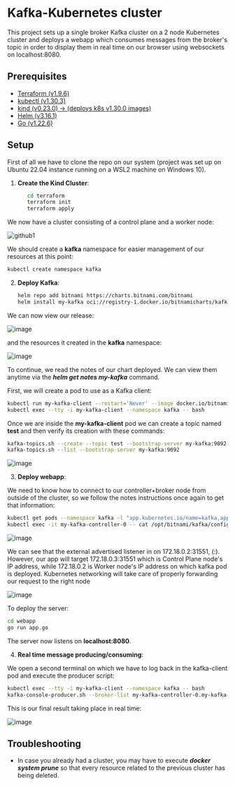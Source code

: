 # Kafka-Kubernetes cluster

This project sets up a single broker Kafka cluster on a 2 node Kubernetes cluster
and deploys a webapp which consumes messages from the broker's topic in order to
display them in real time on our browser using websockets on localhost:8080.

## Prerequisites

- [Terraform (v1.9.6)](https://developer.hashicorp.com/terraform/install?product_intent=terraform)
- [kubectl (v1.30.3)](https://kubernetes.io/docs/tasks/tools/install-kubectl-linux/)
- [kind (v0.23.0) -> (deploys k8s v1.30.0 images)](https://kind.sigs.k8s.io/)
- [Helm (v3.16.1)](https://helm.sh/docs/intro/install/)
- [Go (v1.22.6)](https://go.dev/doc/install)

## Setup

First of all we have to clone the repo on our system (project was set up on Ubuntu 22.04
instance running on a WSL2 machine on Windows 10).

1. **Create the Kind Cluster**:
   ```sh
      cd terraform
      terraform init
      terraform apply
   ```

We now have a cluster consisting of a control plane and a worker node:

![github1](https://github.com/user-attachments/assets/c961adb0-859c-4489-981c-e194ae2c9de0)

We should create a <b>kafka</b> namespace for easier management of our resources at this point:

```sh
kubectl create namespace kafka
```

2. **Deploy Kafka**:
   ```sh
   helm repo add bitnami https://charts.bitnami.com/bitnami
   helm install my-kafka oci://registry-1.docker.io/bitnamicharts/kafka -n kafka -f helm/values.yaml
   ```

We can now view our release:

![image](https://github.com/user-attachments/assets/2d4e1f67-7568-493c-b1ad-1810517e8940)

and the resources it created in the <b>kafka</b> namespace:

![image](https://github.com/user-attachments/assets/96061b74-0ed2-4b8b-9658-de17793dc9b7)

To continue, we read the notes of our chart deployed. We can view them anytime via the
<i><b>helm get notes my-kafka</i></b> command.

First, we will create a pod to use as a Kafka client:
```sh
kubectl run my-kafka-client --restart='Never' --image docker.io/bitnami/kafka:3.8.0-debian-12-r5 --namespace kafka --command -- sleep infinity
kubectl exec --tty -i my-kafka-client --namespace kafka -- bash
```
Once we are inside the <b>my-kafka-client</b> pod we can create a topic named <b>test</b>
and then verify its creation with these commands:
```sh
kafka-topics.sh --create --topic test --bootstrap-server my-kafka:9092
kafka-topics.sh --list --bootstrap-server my-kafka:9092
```
![image](https://github.com/user-attachments/assets/949defb3-e3ae-44a4-91f9-b64d8ab537fc)

3. **Deploy webapp**:

We need to know how to connect to our controller+broker node from outside of the cluster,
so we follow the notes instructions once again to get that information:
```sh
kubectl get pods --namespace kafka -l "app.kubernetes.io/name=kafka,app.kubernetes.io/instance=my-kafka"
kubectl exec -it my-kafka-controller-0 -- cat /opt/bitnami/kafka/config/server.properties | grep advertised.listeners
```

![image](https://github.com/user-attachments/assets/c8a0f509-10ae-474f-b7d1-02964a9a7c60)

We can see that the external advertised listener in on 172.18.0.2:31551,
(<node IP on which the kafka broker pod is deployed>:<exposed PORT>). However,
our app will target 172.18.0.3:31551 which is Control Plane node's IP address, while
172.18.0.2 is Worker node's IP address on which kafka pod is deployed. Kubernetes
networking will take care of properly forwarding our request to the right node

![image](https://github.com/user-attachments/assets/ce31973d-be48-4480-a3b8-e478be5973b3)

To deploy the server:
```sh
cd webapp
go run app.go
```

The server now listens on <b>localhost:8080</b>.

4. **Real time message producing/consuming**:

We open a second terminal on which we have to log back in the kafka-client pod
and execute the producer script:

```sh
kubectl exec --tty -i my-kafka-client --namespace kafka -- bash
kafka-console-producer.sh --broker-list my-kafka-controller-0.my-kafka-controller-headless.kafka.svc.cluster.local:9092 --topic test
```

This is our final result taking place in real time:

![image](https://github.com/user-attachments/assets/4f218b71-d3de-448d-bb3e-b7ffde192e59)



## Troubleshooting

- In case you already had a cluster, you may have to execute <i><b>docker system prune</b></i>
so that every resource related to the previous cluster has being deleted.





   

